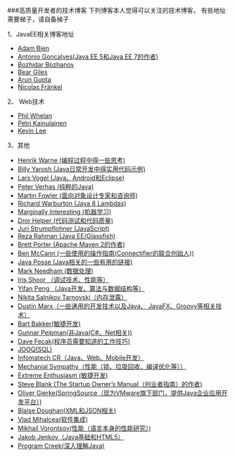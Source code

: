 ###高质量开发者的技术博客
下列博客本人觉得可以关注的技术博客，
有些地址需要梯子，请自备梯子

1、JavaEE相关博客地址

  * [Adam Bien](http://www.adam-bien.com/roller/abien/)
  * [Antonio Goncalves(Java EE 5和Java EE 7的作者)](http://antoniogoncalves.org/)
  * [Bozhidar Bozhanov](http://techblog.bozho.net/)
  * [Bear Giles](http://invariantproperties.com/)
  * [Arun Gupta](http://blog.arungupta.me/)
  * [Nicolas Fränkel](http://blog.frankel.ch/)
  
2、 Web技术

  * [Phil Whelan](http://www.bigfastblog.com/)
  * [Petri Kainulainen](http://www.petrikainulainen.net/)
  * [Kevin Lee](http://lckymn.com/about-kevin)

3、其他
  
  * [Henrik Warne (编程过程中得一些思考)](http://henrikwarne.com/)
  * [Billy Yarosh (Java日常开发中得实用代码示例)](http://keaplogik.blogspot.com/)  
  * [Lars Vogel (Java、Android和Eclipse)](http://www.vogella.com/)
  * [Peter Verhas (纯粹的Java)](http://javax0.wordpress.com/)
  * [Martin Fowler (面向对象设计专家和咨询师)](http://martinfowler.com/)
  * [Richard Warburton (Java 8 Lambdas)](http://insightfullogic.com/blog/)
  * [Marginally Interesting (机器学习)](http://blog.mikiobraun.de/)
  * [Dror Helper (代码测试和代码质量)](http://blog.drorhelper.com/)
  * [Juri Strumpflohner	 (JavaScript)](http://juristr.com/)
  * [Reza Rahman (Java EE/Glassfish)](https://blogs.oracle.com/reza/)
  * [Brett Porter (Apache Maven 2的作者)](http://brettporter.wordpress.com/)
  * [Ben McCann (一些使用的操作指南(Connectifier的联合创始人))](http://www.benmccann.com/)
  * [Java Posse (Java相关的一些有用的链接)](http://www.javaposse.com/)
  * [Mark Needham (数据处理)](http://www.markhneedham.com/blog/)
  * [Iris Shoor （调试技术、性能等）](http://blog.takipi.com/)
  * [Yifan Peng （Java开发、算法与数据结构等）](http://blog.pengyifan.com/)
  * [Nikita Salnikov Tarnovski（内存泄露）](https://plumbr.eu/blog)
  * [Dustin Marx（一些通用的开发技术以及Java、 JavaFX、Groovy等相关技术）](http://marxsoftware.blogspot.com/)
  * [Bart Bakker(敏捷开发)](http://blog.thesoftwarecraft.com/)
  * [Gunnar Peipman(非Java(C#、Net相关))](http://gunnarpeipman.com/)
  * [Dave Fecak(程序员需要知道的工作技巧)](http://jobtipsforgeeks.com/)
  * [JOOQ(SQL)](http://blog.jooq.org/)
  * [Infomatech CR（Java、Web、Mobile开发）](http://blog.informatech.cr/)
  * [Mechanial Sympathy（性能（锁、垃圾回收、编译优化等））](http://mechanical-sympathy.blogspot.com/)
  * [Extreme Enthusiasm (敏捷开发)](http://matteo.vaccari.name/blog/)
  * [Steve Blank (The Startup Owner’s Manual（创业者指南）的作者)](http://steveblank.com/)
  * [Oliver Gierke(SpringSource（现为VMware旗下部门，提供Java企业应用开发平台）)](http://olivergierke.de/)
  * [Blaise Doughan(XML和JSON相关)](http://blog.bdoughan.com/)
  * [Vlad Mihalcea(软件集成)](http://vladmihalcea.wordpress.com/)
  * [Mikhail Vorontsov(性能（语言本身的性能研究）)](http://java-performance.info/)
  * [Jakob Jenkov（Java基础和HTML5）](http://jenkov.com/)
  * [Program Creek(深入理解Java)](http://www.programcreek.com/)
 
